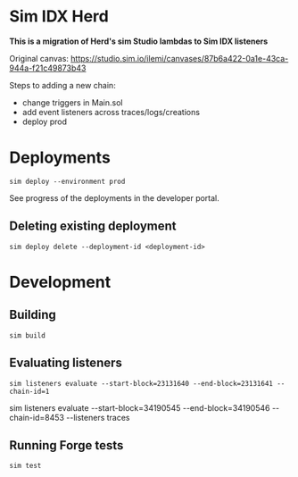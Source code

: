 # Sim IDX Herd

**This is a migration of Herd's sim Studio lambdas to Sim IDX listeners**

Original canvas: https://studio.sim.io/ilemi/canvases/87b6a422-0a1e-43ca-944a-f21c49873b43

Steps to adding a new chain:
- change triggers in Main.sol
- add event listeners across traces/logs/creations
- deploy prod

# Deployments

```
sim deploy --environment prod
```

See progress of the deployments in the developer portal.

## Deleting existing deployment

```
sim deploy delete --deployment-id <deployment-id>
```

# Development

## Building
```
sim build
```

## Evaluating listeners

```
sim listeners evaluate --start-block=23131640 --end-block=23131641 --chain-id=1
```

sim listeners evaluate --start-block=34190545 --end-block=34190546 --chain-id=8453 --listeners traces

## Running Forge tests
```
sim test
```
